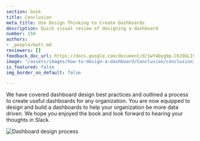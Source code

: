 ```yaml
---
section: book
title: Conclusion
meta_title: Use Design Thinking to Create Dashboards
description: Quick visual review of designing a dashboard
number: 150
authors:
- _people/matt.md
reviewers: []
feedback_doc_url: https://docs.google.com/document/d/1wY4Qyg9p-C6J9GLIVlxiX4-XsXjiSbRKrh_uDxn6zmc/edit?usp=sharing
image: "/assets/images/how-to-design-a-dashboard/Conclusion/conclusionImages.png"
is_featured: false
img_border_on_default: false

---
```

We have covered dashboard design best practices and outlined a process to create useful dashboards for any organization. You are now equipped to design and build a dashboards to help your organization be more data driven. We hope you enjoyed the book and look forward to hearing your thoughts in Slack.

![Dashboard design process](/assets/images/how-to-design-a-dashboard/Conclusion/conclusionImages.png)